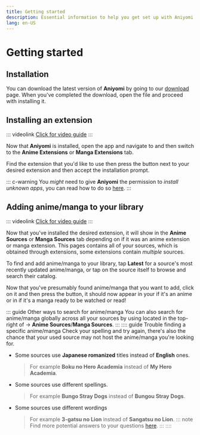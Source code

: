 ```yaml
---
title: Getting started
description: Essential information to help you get set up with Aniyomi.
lang: en-US
---
```


# Getting started

## Installation

You can download the latest version of **Aniyomi** by going to our [download](../../download/README.md) page.
When you've completed the download, open the <VersionTag fileName/> file and proceed with installing it.

## Installing an extension

::: videolink
[<MaterialIcon icon="videocam"/> Click for video guide](/assets/guides_extension-install.webm)
:::

Now that **Aniyomi** is installed, open the app and navigate to <NavigationText item="browse"/> and then switch to the **Anime Extensions** or **Manga Extensions** tab.

Find the extension that you'd like to use then press the <NavigationText item="install"/> button next to your desired extension and then accept the installation prompt.

::: c-warning
You *might* need to give **Aniyomi** the permission to *install unknown apps*, you can read how to do so [here](/help/faq/#how-do-i-allow-third-party-installations).
:::

## Adding anime/manga to your library

::: videolink
[<MaterialIcon icon="videocam"/> Click for video guide](/assets/guides_library-add.webm)
:::

Now that you've installed the desired extension, it will show in the **Anime Sources** or **Manga Sources** tab depending on if it was an anime extension or manga extension. This pages contains all of your sources, which is obtained through extensions, some extensions contain *multiple* sources.

To find and add anime/manga to your library, tap **Latest** for a source's most recently updated anime/manga, or tap on the source itself to browse and search their catalog.

Now that you've presumably found anime/manga that you want to add, click on it and then press the <NavigationText item="bookmark"/> button, it should now appear in your <NavigationText item="anime_library"/> if it's an anime or in <NavigationText item="manga_library"/> if it's a manga ready to be watched or read!

::: guide Other ways to search for anime/manga
You can also search for anime/manga globally across all your sources by using <NavigationText item="search"/> located in the top-right of <NavigationText item="browse"/> → **Anime Sources**/**Manga Sources**.
:::
:::: guide Trouble finding a specific anime/manga
Check your spelling and try again, there's also the chance that your used source may not host the anime/manga you're looking for.
* Some sources use **Japanese romanized** titles instead of **English** ones.
  > For example **Boku no Hero Academia** instead of **My Hero Academia**.
* Some sources use different spellings.
  > For example **Bungo Stray Dogs** instead of **Bungou Stray Dogs**.
* Some sources use different wordings
  > For example **3-gatsu no Lion** instead of **Sangatsu no Lion**.
::: note
Find more potential answers to your questions [here](/help/faq/#browse).
:::
::::
